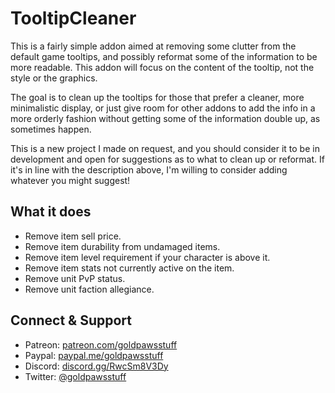 # TooltipCleaner
This is a fairly simple addon aimed at removing some clutter from the default game tooltips, and possibly reformat some of the information to be more readable. This addon will focus on the content of the tooltip, not the style or the graphics.

The goal is to clean up the tooltips for those that prefer a cleaner, more minimalistic display, or just give room for other addons to add the info in a more orderly fashion without getting some of the information double up, as sometimes happen.

This is a new project I made on request, and you should consider it to be in development and open for suggestions as to what to clean up or reformat. If it's in line with the description above, I'm willing to consider adding whatever you might suggest!

## What it does
* Remove item sell price.
* Remove item durability from undamaged items.
* Remove item level requirement if your character is above it.
* Remove item stats not currently active on the item.
* Remove unit PvP status.
* Remove unit faction allegiance.

## Connect & Support
* Patreon: [patreon.com/goldpawsstuff](https://www.patreon.com/goldpawsstuff)
* Paypal: [paypal.me/goldpawsstuff](https://www.paypal.me/goldpawsstuff)
* Discord: [discord.gg/RwcSm8V3Dy](https://discord.gg/RwcSm8V3Dy)
* Twitter: [@goldpawsstuff](https://twitter.com/goldpawsstuff)
